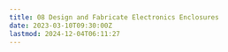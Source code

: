 ```yaml
---
title: 08 Design and Fabricate Electronics Enclosures
date: 2023-03-10T09:30:00Z
lastmod: 2024-12-04T06:11:27
---
```

